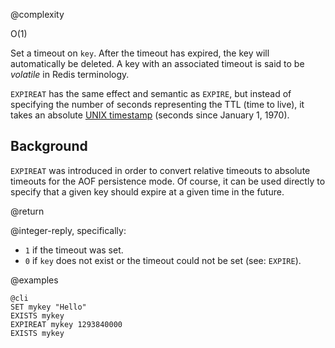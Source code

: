 @complexity

O(1)


Set a timeout on `key`. After the timeout has expired, the key will
automatically be deleted. A key with an associated timeout is said to be
_volatile_ in Redis terminology.

`EXPIREAT` has the same effect and semantic as `EXPIRE`, but instead of
specifying the number of seconds representing the TTL (time to live), it takes
an absolute [UNIX timestamp][2] (seconds since January 1, 1970).

[2]: http://en.wikipedia.org/wiki/Unix_time

## Background

`EXPIREAT` was introduced in order to convert relative timeouts to absolute
timeouts for the AOF persistence mode. Of course, it can be used directly to
specify that a given key should expire at a given time in the future.

@return

@integer-reply, specifically:

* `1` if the timeout was set.
* `0` if `key` does not exist or the timeout could not be set (see: `EXPIRE`).

@examples

    @cli
    SET mykey "Hello"
    EXISTS mykey
    EXPIREAT mykey 1293840000
    EXISTS mykey

